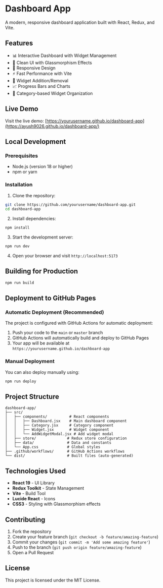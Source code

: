 # Dashboard App

A modern, responsive dashboard application built with React, Redux, and Vite.

## Features

- 📊 Interactive Dashboard with Widget Management
- 🎨 Clean UI with Glassmorphism Effects
- 📱 Responsive Design
- ⚡ Fast Performance with Vite
- 🔄 Widget Addition/Removal
- 📈 Progress Bars and Charts
- 🎯 Category-based Widget Organization

## Live Demo

Visit the live demo: [https://yourusername.github.io/dashboard-app](https://ayush9026.github.io/dashboard-app/)

## Local Development

### Prerequisites

- Node.js (version 18 or higher)
- npm or yarn

### Installation

1. Clone the repository:
```bash
git clone https://github.com/yourusername/dashboard-app.git
cd dashboard-app
```

2. Install dependencies:
```bash
npm install
```

3. Start the development server:
```bash
npm run dev
```

4. Open your browser and visit `http://localhost:5173`

## Building for Production

```bash
npm run build
```

## Deployment to GitHub Pages

### Automatic Deployment (Recommended)

The project is configured with GitHub Actions for automatic deployment:

1. Push your code to the `main` or `master` branch
2. GitHub Actions will automatically build and deploy to GitHub Pages
3. Your app will be available at `https://yourusername.github.io/dashboard-app`

### Manual Deployment

You can also deploy manually using:

```bash
npm run deploy
```

## Project Structure

```
dashboard-app/
├── src/
│   ├── components/          # React components
│   │   ├── Dashboard.jsx    # Main dashboard component
│   │   ├── Category.jsx     # Category component
│   │   ├── Widget.jsx       # Widget component
│   │   └── AddWidgetModal.jsx # Add widget modal
│   ├── store/              # Redux store configuration
│   ├── data/               # Data and constants
│   └── App.css             # Global styles
├── .github/workflows/      # GitHub Actions workflows
└── dist/                   # Built files (auto-generated)
```

## Technologies Used

- **React 19** - UI Library
- **Redux Toolkit** - State Management
- **Vite** - Build Tool
- **Lucide React** - Icons
- **CSS3** - Styling with Glassmorphism effects

## Contributing

1. Fork the repository
2. Create your feature branch (`git checkout -b feature/amazing-feature`)
3. Commit your changes (`git commit -m 'Add some amazing feature'`)
4. Push to the branch (`git push origin feature/amazing-feature`)
5. Open a Pull Request

## License

This project is licensed under the MIT License.
